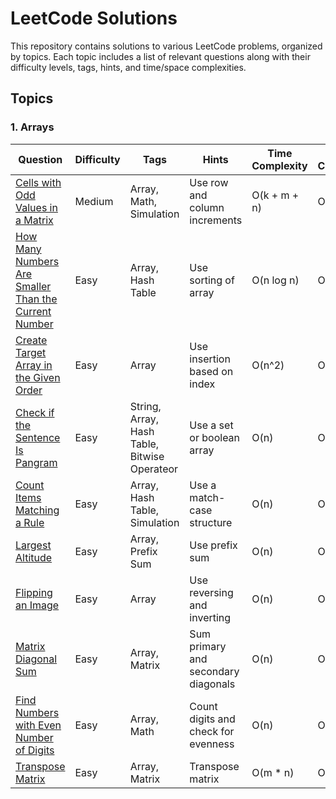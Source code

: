 # LeetCode Solutions

This repository contains solutions to various LeetCode problems, organized by topics. Each topic includes a list of relevant questions along with their difficulty levels, tags, hints, and time/space complexities.

## Topics

### 1. Arrays

| Question | Difficulty | Tags | Hints | Time Complexity | Space Complexity |
|----------|------------|------|-------|------------------|------------------|
| [Cells with Odd Values in a Matrix](https://leetcode.com/problems/cells-with-odd-values-in-a-matrix/) | Medium | Array, Math, Simulation | Use row and column increments | O(k + m + n) | O(m + n) |
| [How Many Numbers Are Smaller Than the Current Number](https://leetcode.com/problems/how-many-numbers-are-smaller-than-the-current-number/) | Easy | Array, Hash Table | Use sorting of array | O(n log n) | O(n) |
| [Create Target Array in the Given Order](https://leetcode.com/problems/create-target-array-in-the-given-order/) | Easy | Array | Use insertion based on index | O(n^2) | O(n) | 
| [Check if the Sentence Is Pangram](https://leetcode.com/problems/check-if-the-sentence-is-pangram/) | Easy | String, Array, Hash Table, Bitwise Operateor | Use a set or boolean array | O(n) | O(1) |
| [Count Items Matching a Rule](https://leetcode.com/problems/count-items-matching-a-rule/) | Easy | Array, Hash Table, Simulation | Use a match-case structure | O(n) | O(1) |
| [Largest Altitude](https://leetcode.com/problems/largest-altitude/) | Easy | Array, Prefix Sum | Use prefix sum | O(n) | O(1) |
| [Flipping an Image](https://leetcode.com/problems/flipping-an-image/) | Easy | Array | Use reversing and inverting | O(n) | O(1) |
| [Matrix Diagonal Sum](https://leetcode.com/problems/matrix-diagonal-sum/) | Easy | Array, Matrix | Sum primary and secondary diagonals | O(n) | O(1) |
| [Find Numbers with Even Number of Digits](https://leetcode.com/problems/find-numbers-with-even-number-of-digits/) | Easy | Array, Math | Count digits and check for evenness | O(n) | O(1) |
| [Transpose Matrix](https://leetcode.com/problems/transpose-matrix/) | Easy | Array, Matrix | Transpose matrix | O(m * n) | O(m * n) |
